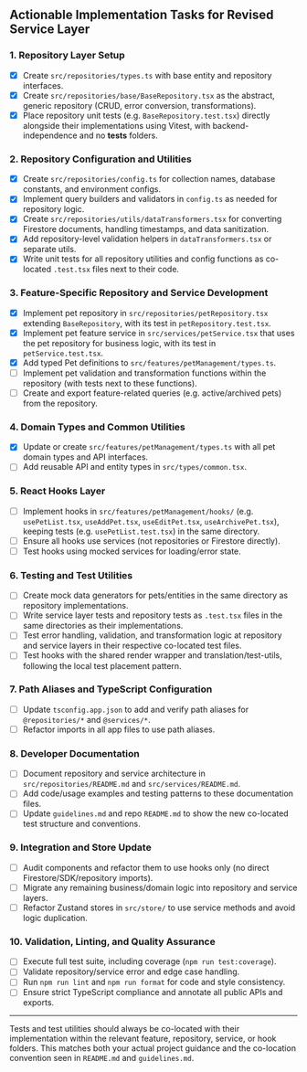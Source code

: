 ## Actionable Implementation Tasks for Revised Service Layer

### 1. Repository Layer Setup

- [x] Create `src/repositories/types.ts` with base entity and repository interfaces.
- [x] Create `src/repositories/base/BaseRepository.tsx` as the abstract, generic repository (CRUD, error conversion,
      transformations).
- [x] Place repository unit tests (e.g. `BaseRepository.test.tsx`) directly alongside their implementations using
      Vitest, with backend-independence and no **tests** folders.

### 2. Repository Configuration and Utilities

- [x] Create `src/repositories/config.ts` for collection names, database constants, and environment configs.
- [x] Implement query builders and validators in `config.ts` as needed for repository logic.
- [x] Create `src/repositories/utils/dataTransformers.tsx` for converting Firestore documents, handling timestamps, and
      data sanitization.
- [x] Add repository-level validation helpers in `dataTransformers.tsx` or separate utils.
- [x] Write unit tests for all repository utilities and config functions as co-located `.test.tsx` files next to their
      code.

### 3. Feature-Specific Repository and Service Development

- [x] Implement pet repository in `src/repositories/petRepository.tsx` extending `BaseRepository`, with its test in
      `petRepository.test.tsx`.
- [x] Implement pet feature service in `src/services/petService.tsx` that uses the pet repository for business logic,
      with its test in `petService.test.tsx`.
- [x] Add typed Pet definitions to `src/features/petManagement/types.ts`.
- [ ] Implement pet validation and transformation functions within the repository (with tests next to these functions).
- [ ] Create and export feature-related queries (e.g. active/archived pets) from the repository.

### 4. Domain Types and Common Utilities

- [x] Update or create `src/features/petManagement/types.ts` with all pet domain types and API interfaces.
- [ ] Add reusable API and entity types in `src/types/common.tsx`.

### 5. React Hooks Layer

- [ ] Implement hooks in `src/features/petManagement/hooks/` (e.g. `usePetList.tsx`, `useAddPet.tsx`, `useEditPet.tsx`,
      `useArchivePet.tsx`), keeping tests (e.g. `usePetList.test.tsx`) in the same directory.
- [ ] Ensure all hooks use services (not repositories or Firestore directly).
- [ ] Test hooks using mocked services for loading/error state.

### 6. Testing and Test Utilities

- [ ] Create mock data generators for pets/entities in the same directory as repository implementations.
- [ ] Write service layer tests and repository tests as `.test.tsx` files in the same directories as their
      implementations.
- [ ] Test error handling, validation, and transformation logic at repository and service layers in their respective
      co-located test files.
- [ ] Test hooks with the shared render wrapper and translation/test-utils, following the local test placement pattern.

### 7. Path Aliases and TypeScript Configuration

- [ ] Update `tsconfig.app.json` to add and verify path aliases for `@repositories/*` and `@services/*`.
- [ ] Refactor imports in all app files to use path aliases.

### 8. Developer Documentation

- [ ] Document repository and service architecture in `src/repositories/README.md` and `src/services/README.md`.
- [ ] Add code/usage examples and testing patterns to these documentation files.
- [ ] Update `guidelines.md` and repo `README.md` to show the new co-located test structure and conventions.

### 9. Integration and Store Update

- [ ] Audit components and refactor them to use hooks only (no direct Firestore/SDK/repository imports).
- [ ] Migrate any remaining business/domain logic into repository and service layers.
- [ ] Refactor Zustand stores in `src/store/` to use service methods and avoid logic duplication.

### 10. Validation, Linting, and Quality Assurance

- [ ] Execute full test suite, including coverage (`npm run test:coverage`).
- [ ] Validate repository/service error and edge case handling.
- [ ] Run `npm run lint` and `npm run format` for code and style consistency.
- [ ] Ensure strict TypeScript compliance and annotate all public APIs and exports.

---

Tests and test utilities should always be co-located with their implementation within the relevant feature, repository,
service, or hook folders. This matches both your actual project guidance and the co-location convention seen in
`README.md` and `guidelines.md`.

